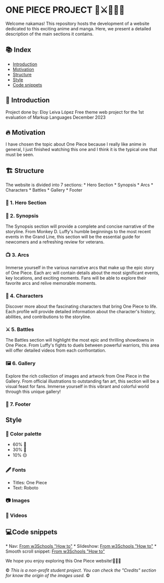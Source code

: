 # ONE PIECE PROJECT 👒⚔🏴‍☠️🌊
Welcome nakamas! This repository hosts the development of a website dedicated to this exciting anime and manga. Here, we present a detailed description of the main sections it contains.

## 📚 Index
<ul>
  <li><a href="#introduction">Introduction</a></li>
  <li><a href="#motivation">Motivation</a></li>
  <li><a href="#structure">Structure</a></li>
  <li><a href="#style">Style</a></li>
  <li><a href="#snippets">Code snippets</a></li>
</ul>

<h2 id"introduction">🌟 Introduction</h2>
Project done by: Eloy Leiva López
Free theme web project for the 1st evaluation of Markup Languages
December 2023

<h2 id="motivation">🔥 Motivation</h2>
I have chosen the topic about One Piece because I really like anime in general, I just finished watching this one and I think it is the typical one that must be seen.

<h2 id"structure">🏗️ Structure</h2>
The website is divided into 7 sections:
* Hero Section
* Synopsis
* Arcs
* Characters
* Battles
* Gallery
* Footer

### 🚀 1. Hero Section

### 📖 2. Synopsis
The Synopsis section will provide a complete and concise narrative of the storyline. From Monkey D. Luffy's humble beginnings to the most recent events in the Grand Line, this section will be the essential guide for newcomers and a refreshing review for veterans.

### 📺 3. Arcs
Immerse yourself in the various narrative arcs that make up the epic story of One Piece. Each arc will contain details about the most significant events, key locations, and exciting moments. Fans will be able to explore their favorite arcs and relive memorable moments.

### 👤 4. Characters
Discover more about the fascinating characters that bring One Piece to life. Each profile will provide detailed information about the character's history, abilities, and contributions to the storyline.

### ⚔️ 5. Battles
The Battles section will highlight the most epic and thrilling showdowns in One Piece. From Luffy's fights to duels between powerful warriors, this area will offer detailed videos from each confrontation.

### 🖼️ 6. Gallery
Explore the rich collection of images and artwork from One Piece in the Gallery. From official illustrations to outstanding fan art, this section will be a visual feast for fans. Immerse yourself in this vibrant and colorful world through this unique gallery!

### 👣 7. Footer

<h2 id="style">Style</h2>

### 🎨 Color palette

* 60% 🔵
* 30% 🔴
* 10% 🟡

### 🖋️ Fonts
* Titles: One Piece
* Text: Roboto

### 📷 Images

### 🎥 Videos

<h2 id="snippets"> 💻Code snippets</h2>
* Nav: <a href="https://www.w3schools.com/howto/howto_js_topnav.asp">From w3Schools "How to"</a>
* Slideshow: <a href="https://www.w3schools.com/howto/howto_js_slideshow.asp">From w3Schools "How to"</a>
* Smooth scroll snippet: <a href="https://www.w3schools.com/howto/howto_css_smooth_scroll.asp">From w3Schools "How to"</a>

We hope you enjoy exploring this One Piece website!👒🏴‍☠️

© *This is a non-profit student project. You can check the "Credits" section for know the origin of the images used.* ©
